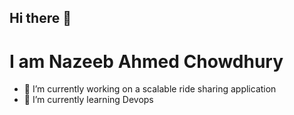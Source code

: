 ## Hi there 👋
                                              
# I am Nazeeb Ahmed Chowdhury

- 🔭 I’m currently working on a scalable ride sharing application
- 🌱 I’m currently learning Devops
